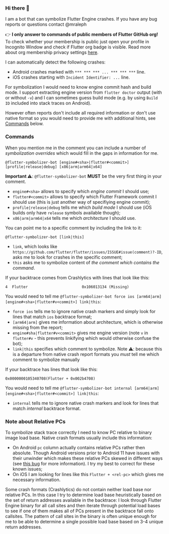<!--
This is flutter-symbolizer-bot README file. If you are making changes to
this file update https://github.com/flutter-symbolizer-bot/flutter-symbolizer-bot/blob/main/README.md
as well
-->

### Hi there 👋

I am a bot that can symbolize Flutter Engine crashes. If you have any bug
reports or questions contact @mraleph

👉 **I only answer to commands of public members of Flutter GitHub org!** To
check whether your membership is public just open your profile in Incognito
Window and check if Flutter org badge is visible. Read more about org membership
privacy settings [here](https://docs.github.com/en/free-pro-team@latest/github/setting-up-and-managing-your-github-user-account/publicizing-or-hiding-organization-membership).

I can automatically detect the following crashes:

- Android crashes marked with `*** *** *** ... *** *** ***` line.
- iOS crashes starting with `Incident Identifier: ...` line.

For symbolization I would need to know engine commit hash and build mode. I
support extracting engine version from `flutter doctor` output (with or
without `-v`) and I can sometimes guess build mode (e.g. by using `Build ID`
included into stack traces on Android).

However often reports don't include all required information or don't use native
format so you would need to provide me with additional hints, see
[Commands](#commands) below.

### Commands

When you mention me in the comment you can include a number of
_symbolization overrides_ which would fill in the gaps in information for me.

```
@flutter-symbolizer-bot [engine#<sha>|flutter#<commit>] [profile|release|debug] [x86|arm|arm64|x64]
```

**Important ⚠️**: `@flutter-symbolizer-bot` **MUST** be the very first thing
in your comment.

- `engine#<sha>` allows to specify which _engine commit_ I should use;
- `flutter#<commit>` allows to specify which Flutter Framework commit I
  should use (this is just another way of specifiying engine commit);
- `profile|release|debug` tells me which _build mode_ I should use (iOS builds
  only have `release` symbols available though);
- `x86|arm|arm64|x64` tells me which _architecture_ I should use.

You can point me to a specific comment by including the link to it:

```
@flutter-symbolizer-bot [link|this]
```

- `link`, which looks like
  `https://github.com/flutter/flutter/issues/ISSUE#issue(comment)?-ID`, asks me
   to look for crashes in the specific comment;
- `this` asks me to symbolize content of
  _the comment which contains the command_.

If your backtrace comes from Crashlytics with lines that look like this:

```
4  Flutter                        0x106013134 (Missing)
```

You would need to tell me `@flutter-symbolizer-bot force ios [arm64|arm] [engine#<sha>|flutter#v<commit>] link|this`:

- `force ios` tells me to ignore native crash markers and simply look for lines
  that match `ios` backtrace format;
- `[arm64|arm]` gives me information about architecture, which is otherwise
  missing from the report;
- `engine#sha|flutter#v<commit>` gives me engine version (note `v` in `flutter#v` - this prevents linkifying which would otherwise confuse the bot);
- `link|this` specifies which comment to symbolize. Note ⚠️: because this is a
  departure from native crash report formats you *must* tell me which comment
  to symbolize manually

If your backtrace has lines that look like this:

```
0x0000000105340708(Flutter + 0x002b4708)
```

You would need to tell me `@flutter-symbolizer-bot internal [arm64|arm] [engine#<sha>|flutter#<commit>] link|this`:

- `internal` tells me to ignore native crash markers and look for lines that
  match _internal_ backtrace format.

### Note about Relative PCs

To symbolize stack trace correctly I need to know PC relative to binary image
load base. Native crash formats usually include this information:

- On Android `pc` column actually contains relative PCs rather then absolute.
  Though Android versions prior to Android 11 have issues with their unwinder
  which makes these relative PCs skewed in different ways (see
  [this bug](https://github.com/android/ndk/issues/1366) for more information).
  I try my best to correct for these known issues;
- On iOS I am looking for lines like this `Flutter + <rel-pc>` which gives me
  necessary information.

Some crash formats (Crashlytics) do not contain neither load base nor relative
PCs. In this case I try to determine load base heuristically based on the set
of return addresses available in the backtrace: I look through Flutter Engine
binary for all call sites and then iterate through potential load bases to see
if one of them makes all of PCs present in the backtrace fall onto callsites.
The pattern of call sites in the binary is often unique enough for me to be
able to determine a single possible load base based on 3-4 unique return
addresses.
